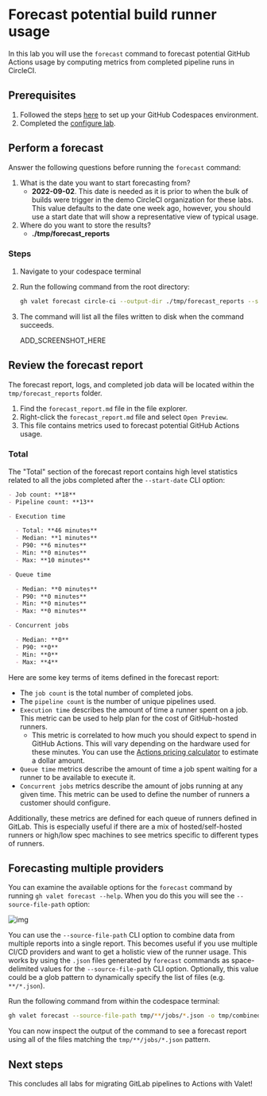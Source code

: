 # Forecast potential build runner usage

In this lab you will use the `forecast` command to forecast potential GitHub Actions usage by computing metrics from completed pipeline runs in CircleCI.

## Prerequisites

1. Followed the steps [here](./readme.md#configure-your-codespace) to set up your GitHub Codespaces environment.
2. Completed the [configure lab](./1-configure.md#configuring-credentials).

## Perform a forecast

Answer the following questions before running the `forecast` command:
1. What is the date you want to start forecasting from?
    - **2022-09-02**. This date is needed as it is prior to when the bulk of builds were trigger in the demo CircleCI organization for these labs. This value defaults to the date one week ago, however, you should use a start date that will show a representative view of typical usage.
2. Where do you want to store the results?
    - **./tmp/forecast_reports**

### Steps

1. Navigate to your codespace terminal
2. Run the following command from the root directory:

    ```bash
    gh valet forecast circle-ci --output-dir ./tmp/forecast_reports --start-date 2022-09-02
    ```

3. The command will list all the files written to disk when the command succeeds.

    ADD_SCREENSHOT_HERE

## Review the forecast report

The forecast report, logs, and completed job data will be located within the `tmp/forecast_reports` folder.

1. Find the `forecast_report.md` file in the file explorer.
2. Right-click the `forecast_report.md` file and select `Open Preview`.
3. This file contains metrics used to forecast potential GitHub Actions usage.

### Total

The "Total" section of the forecast report contains high level statistics related to all the jobs completed after the `--start-date` CLI option:

```md
- Job count: **18**
- Pipeline count: **13**

- Execution time

  - Total: **46 minutes**
  - Median: **1 minutes**
  - P90: **6 minutes**
  - Min: **0 minutes**
  - Max: **10 minutes**

- Queue time

  - Median: **0 minutes**
  - P90: **0 minutes**
  - Min: **0 minutes**
  - Max: **0 minutes**

- Concurrent jobs

  - Median: **0**
  - P90: **0**
  - Min: **0**
  - Max: **4**
```

Here are some key terms of items defined in the forecast report:

- The `job count` is the total number of completed jobs.
- The `pipeline count` is the number of unique pipelines used.
- `Execution time` describes the amount of time a runner spent on a job. This metric can be used to help plan for the cost of GitHub-hosted runners.
  - This metric is correlated to how much you should expect to spend in GitHub Actions. This will vary depending on the hardware used for these minutes. You can use the [Actions pricing calculator](https://github.com/pricing/calculator) to estimate a dollar amount.
- `Queue time` metrics describe the amount of time a job spent waiting for a runner to be available to execute it.
- `Concurrent jobs` metrics describe the amount of jobs running at any given time. This metric can be used to define the number of runners a customer should configure.

Additionally, these metrics are defined for each queue of runners defined in GitLab. This is especially useful if there are a mix of hosted/self-hosted runners or high/low spec machines to see metrics specific to different types of runners.

## Forecasting multiple providers

You can examine the available options for the `forecast` command by running `gh valet forecast --help`. When you do this you will see the `--source-file-path` option:

![img](https://user-images.githubusercontent.com/19557880/186263140-f02c6cab-7979-417c-bdfe-b9590e9c5597.png)

You can use the `--source-file-path` CLI option to combine data from multiple reports into a single report. This becomes useful if you use multiple CI/CD providers and want to get a holistic view of the runner usage. This works by using the `.json` files generated by `forecast` commands as space-delimited values for the `--source-file-path` CLI option. Optionally, this value could be a glob pattern to dynamically specify the list of files (e.g. `**/*.json`).

Run the following command from within the codespace terminal:

```bash
gh valet forecast --source-file-path tmp/**/jobs/*.json -o tmp/combined-forecast
```

You can now inspect the output of the command to see a forecast report using all of the files matching the `tmp/**/jobs/*.json` pattern.

## Next steps

This concludes all labs for migrating GitLab pipelines to Actions with Valet!
